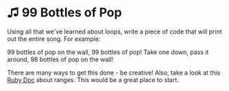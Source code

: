 # ♫ 99 Bottles of Pop

Using all that we've learned about loops, write a piece of code that will print out the entire song. For example:

  99 bottles of pop on the wall, 99 bottles of pop! Take one down, pass it around, 98 bottles of pop on the wall!

There are many ways to get this done - be creative!
Also, take a look at this [Ruby Doc](https://ruby-doc.org/core-2.1.1/Range.html) about ranges. This would be a great place to start.
